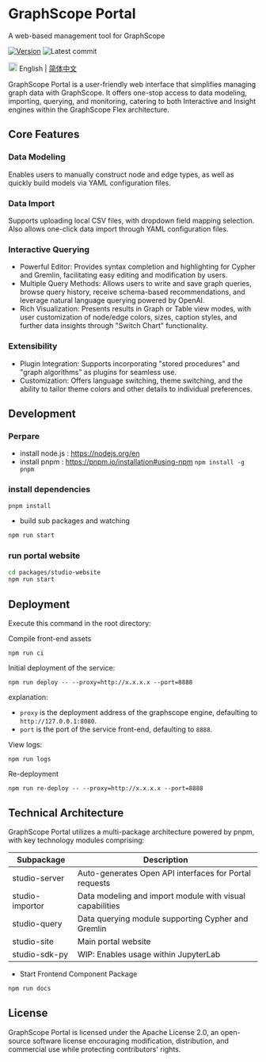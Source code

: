 # GraphScope Portal

A web-based management tool for GraphScope
  
[![Version](https://badgen.net/npm/v/@graphscope/studio-query)](https://www.npmjs.com/@graphscope/studio-query)
![Latest commit](https://badgen.net/github/last-commit/graphscope/portal)

<img src="https://gw.alipayobjects.com/zos/antfincdn/R8sN%24GNdh6/language.svg" width="18"> English | [简体中文](./README.zh-CN.md)

GraphScope Portal is a user-friendly web interface that simplifies managing graph data with GraphScope. It offers one-stop access to data modeling, importing, querying, and monitoring, catering to both Interactive and Insight engines within the GraphScope Flex architecture.

## Core Features

### Data Modeling

Enables users to manually construct node and edge types, as well as quickly build models via YAML configuration files.

### Data Import

Supports uploading local CSV files, with dropdown field mapping selection. Also allows one-click data import through YAML configuration files.

### Interactive Querying

- Powerful Editor: Provides syntax completion and highlighting for Cypher and Gremlin, facilitating easy editing and modification by users.
- Multiple Query Methods: Allows users to write and save graph queries, browse query history, receive schema-based recommendations, and leverage natural language querying powered by OpenAI.
- Rich Visualization: Presents results in Graph or Table view modes, with user customization of node/edge colors, sizes, caption styles, and further data insights through "Switch Chart" functionality.

### Extensibility

- Plugin Integration: Supports incorporating "stored procedures" and "graph algorithms" as plugins for seamless use.
- Customization: Offers language switching, theme switching, and the ability to tailor theme colors and other details to individual preferences.

## Development

### Perpare

- install node.js : https://nodejs.org/en
- install pnpm : https://pnpm.io/installation#using-npm `npm install -g pnpm`

### install dependencies

```bash
pnpm install
```

- build sub packages and watching

```bash
npm run start

```

### run portal website

```bash
cd packages/studio-website
npm run start
```

## Deployment

Execute this command in the root directory:

Compile front-end assets

`npm run ci`

Initial deployment of the service:

`npm run deploy -- --proxy=http://x.x.x.x --port=8888`

explanation:

- `proxy` is the deployment address of the graphscope engine, defaulting to `http://127.0.0.1:8080`.
- `port` is the port of the service front-end, defaulting to `8888`.

View logs:

`npm run logs`

Re-deployment

`npm run re-deploy -- --proxy=http://x.x.x.x --port=8888`

## Technical Architecture

GraphScope Portal utilizes a multi-package architecture powered by pnpm, with key technology modules comprising:

| Subpackage      | Description                                              |
| --------------- | -------------------------------------------------------- |
| studio-server   | Auto-generates Open API interfaces for Portal requests   |
| studio-importor | Data modeling and import module with visual capabilities |
| studio-query    | Data querying module supporting Cypher and Gremlin       |
| studio-site     | Main portal website                                      |
| studio-sdk-py   | WIP: Enables usage within JupyterLab                     |

- Start Frontend Component Package

```bash
npm run docs
```

## License

GraphScope Portal is licensed under the Apache License 2.0, an open-source software license encouraging modification, distribution, and commercial use while protecting contributors' rights.
